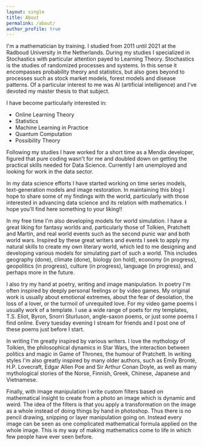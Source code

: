 ```yaml
---
layout: single
title: About
permalink: /about/
author_profile: true
---
```


I'm a mathematician by training. I studied from 2011 until 2021 at the Radboud University in the Netherlands. During my studies I specialized in Stochastics with particular attention payed to Learning Theory. Stochastics is the studies of randomized processes and systems. In this sense it encompasses probability theory and statistics, but also goes beyond to processes such as stock market models, forest models and disease patterns. Of a particular interest to me was AI (artificial intelligence) and I've devoted my master thesis to that subject.

I have become particularly interested in:
- Online Learning Theory
- Statistics
- Machine Learning in Practice
- Quantum Computation
- Possibility Theory

Following my studies I have worked for a short time as a Mendix developer, figured that pure coding wasn't for me and doubled down on getting the practical skills needed for Data Science. Currently I am unemployed and looking for work in the data sector.

In my data science efforts I have started working on time series models, text-generation models and image restoration. In maintaining this blog I hope to share some of my findings with the world, particularly with those interested in advancing data science and its relation with mathematics. I hope you'll find here something to your liking!!

In my free time I'm also developing models for world simulation. I have a great liking for fantasy worlds and, particularly those of Tolkien, Pratchett and Martin, and real world events such as the second punic war and both world wars. Inspired by these great writers and events I seek to apply my natural skills to create my own literary world, which led to me designing and developing various models for simulating part of such a world. This includes geography (done), climate (done), biology (on hold), economy (in progress), geopolitics (in progress), culture (in progress), language (in progress), and perhaps more in the future.

I also try my hand at poetry, writing and image manipulation. In poetry I'm often inspired by deeply personal feelings or by video games. My original work is usually about emotional extremes, about the fear of desolation, the loss of a lover, or the turmoil of unrequited love. For my video game poems I usually work of a template. I use a wide range of poets for my templates, T.S. Eliot, Byron, Snorri Sturluson, angle-saxon poems, or just some poems I find online. Every tuesday evening I stream for friends and I post one of these poems just before I start.

In writing I'm greatly inspired by various writers. I love the mythology of Tolkien, the philosophical dynamics in Star Wars, the interaction between politics and magic in Game of Thrones, the humour of Pratchett. In writing styles I'm also greatly inspired by many older authors, such as Emily Brontë, H.P. Lovecraft, Edgar Allen Poe and Sir Arthur Conan Doyle, as well as many mythological stories of the Norse, Finnish, Greek, Chinese, Japanese and Vietnamese.

Finally, with image manipulation I write custom filters based on mathematical insight to create from a photo an image which is dynamic and weird. The idea of the filters is that you apply a transformation on the image as a whole instead of doing things by hand in photoshop. Thus there is no pencil drawing, snipping or layer manipulation going on. Instead every image can be seen as one complicated mathematical formula applied on the whole image. This is my way of making mathematics come to life in which few people have ever seen before.
